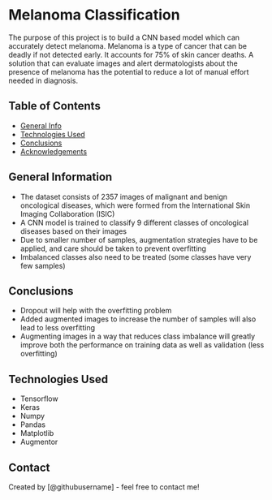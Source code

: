 # Melanoma Classification

The purpose of this project is to build a CNN based model which can accurately detect melanoma. Melanoma is a type of cancer that can be deadly if not detected early. It accounts for 75% of skin cancer deaths. A solution that can evaluate images and alert dermatologists about the presence of melanoma has the potential to reduce a lot of manual effort needed in diagnosis.


## Table of Contents
* [General Info](#general-information)
* [Technologies Used](#technologies-used)
* [Conclusions](#conclusions)
* [Acknowledgements](#acknowledgements)

<!-- You can include any other section that is pertinent to your problem -->

## General Information
- The dataset consists of 2357 images of malignant and benign oncological diseases, which were formed from the International Skin Imaging Collaboration (ISIC)
- A CNN model is trained to classify 9 different classes of oncological diseases based on their images
- Due to smaller number of samples, augmentation strategies have to be applied, and care should be taken to prevent overfitting
- Imbalanced classes also need to be treated (some classes have very few samples)

<!-- You don't have to answer all the questions - just the ones relevant to your project. -->

## Conclusions
- Dropout will help with the overfitting problem
- Added augmented images to increase the number of samples will also lead to less overfitting
- Augmenting images in a way that reduces class imbalance will greatly improve both the performance on training data as well as validation (less overfitting)

<!-- You don't have to answer all the questions - just the ones relevant to your project. -->


## Technologies Used
- Tensorflow
- Keras
- Numpy
- Pandas
- Matplotlib
- Augmentor

<!-- As the libraries versions keep on changing, it is recommended to mention the version of library used in this project -->

## Contact
Created by [@githubusername] - feel free to contact me!


<!-- Optional -->
<!-- ## License -->
<!-- This project is open source and available under the [... License](). -->

<!-- You don't have to include all sections - just the one's relevant to your project -->